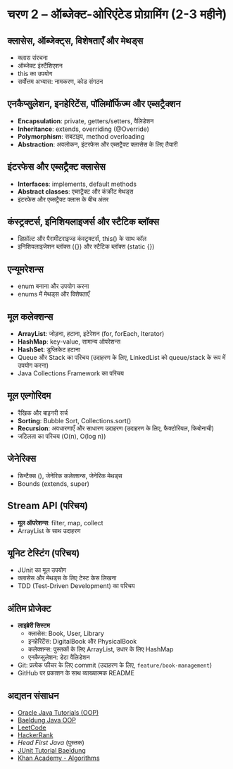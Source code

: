 # चरण 2 – ऑब्जेक्ट-ओरिएंटेड प्रोग्रामिंग (2-3 महीने)

## क्लासेस, ऑब्जेक्ट्स, विशेषताएँ और मेथड्स
- क्लास संरचना
- ऑब्जेक्ट इंस्टैंशिएशन
- this का उपयोग
- सर्वोत्तम अभ्यास: नामकरण, कोड संगठन

## एनकैप्सुलेशन, इनहेरिटेंस, पॉलिमॉर्फिज्म और एब्सट्रैक्शन
- **Encapsulation**: private, getters/setters, वैलिडेशन
- **Inheritance**: extends, overriding (@Override)
- **Polymorphism**: सबटाइप, method overloading
- **Abstraction**: अवलोकन, इंटरफेस और एब्सट्रैक्ट क्लासेस के लिए तैयारी

## इंटरफेस और एब्सट्रैक्ट क्लासेस
- **Interfaces**: implements, default methods
- **Abstract classes**: एब्सट्रैक्ट और कंक्रीट मेथड्स
- इंटरफेस और एब्सट्रैक्ट क्लास के बीच अंतर

## कंस्ट्रक्टर्स, इनिशियलाइजर्स और स्टैटिक ब्लॉक्स
- डिफ़ॉल्ट और पैरामीटराइज्ड कंस्ट्रक्टर्स, this() के साथ कॉल
- इनिशियलाइजेशन ब्लॉक्स ({}) और स्टैटिक ब्लॉक्स (static {})

## एन्यूमरेशन्स
- enum बनाना और उपयोग करना
- enums में मेथड्स और विशेषताएँ

## मूल कलेक्शन्स
- **ArrayList**: जोड़ना, हटाना, इटेरेशन (for, forEach, Iterator)
- **HashMap**: key-value, सामान्य ऑपरेशन्स
- **HashSet**: डुप्लिकेट हटाना
- Queue और Stack का परिचय (उदाहरण के लिए, LinkedList को queue/stack के रूप में उपयोग करना)
- Java Collections Framework का परिचय

## मूल एल्गोरिदम
- रैखिक और बाइनरी सर्च
- **Sorting**: Bubble Sort, Collections.sort()
- **Recursion**: अवधारणाएँ और साधारण उदाहरण (उदाहरण के लिए, फैक्टोरियल, फिबोनाची)
- जटिलता का परिचय (O(n), O(log n))

## जेनेरिक्स
- सिन्टैक्स (<T>), जेनेरिक कलेक्शन्स, जेनेरिक मेथड्स
- Bounds (extends, super)

## Stream API (परिचय)
- **मूल ऑपरेशन्स**: filter, map, collect
- ArrayList के साथ उदाहरण

## यूनिट टेस्टिंग (परिचय)
- JUnit का मूल उपयोग
- क्लासेस और मेथड्स के लिए टेस्ट केस लिखना
- TDD (Test-Driven Development) का परिचय

## अंतिम प्रोजेक्ट
- **लाइब्रेरी सिस्टम**
  - क्लासेस: Book, User, Library
  - इनहेरिटेंस: DigitalBook और PhysicalBook
  - कलेक्शन्स: पुस्तकों के लिए ArrayList, उधार के लिए HashMap
  - एनकैप्सुलेशन: डेटा वैलिडेशन
- Git: प्रत्येक फीचर के लिए commit (उदाहरण के लिए, `feature/book-management`)
- GitHub पर प्रकाशन के साथ व्याख्यात्मक README

## अद्यतन संसाधन
- [Oracle Java Tutorials (OOP)](https://docs.oracle.com/javase/tutorial/java/concepts/)
- [Baeldung Java OOP](https://www.baeldung.com/java-oop)
- [LeetCode](https://leetcode.com)
- [HackerRank](https://www.hackerrank.com)
- *Head First Java* (पुस्तक)
- [JUnit Tutorial Baeldung](https://www.baeldung.com/junit-5)
- [Khan Academy - Algorithms](https://www.khanacademy.org/computing/computer-science/algorithms)